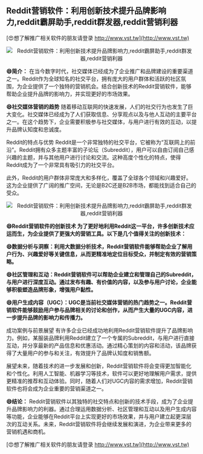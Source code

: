 ## **Reddit营销软件：利用创新技术提升品牌影响力,reddit霸屏助手,reddit群发器,reddit营销利器**

[😍想了解推广相关软件的朋友请登录 http://www.vst.tw](http://www.vst.tw)

 <center><img src="https://vst.tw/MP4/tuiguang/png/8.png" alt="Reddit营销软件：利用创新技术提升品牌影响力,reddit霸屏助手,reddit群发器,reddit营销利器"></center>

**😄简介：**
在当今数字时代，社交媒体已经成为了企业推广和品牌建设的重要渠道之一。Reddit作为全球知名的社交平台，拥有庞大的用户群体和活跃的社区氛围，为企业提供了一个独特的营销机会。结合创新技术的Reddit营销软件，能够帮助企业提升品牌的影响力，并实现更好的市场效果。

**😄社交媒体营销的趋势**
随着移动互联网的快速发展，人们的社交行为也发生了巨大变化。社交媒体已经成为了人们获取信息、分享观点以及与他人互动的主要平台之一。在这个趋势下，企业需要积极参与社交媒体，与用户进行有效的互动，以提升品牌认知度和忠诚度。

Reddit的特点与优势
Reddit是一个非常独特的社交平台，它被称为“互联网上的前沿”。Reddit拥有众多主题丰富的子论坛（Subreddit），用户可以自由订阅自己感兴趣的主题，并与其他用户进行讨论和交流。这种高度个性化的特点，使得Reddit成为了一个非常具有吸引力的社交平台。

此外，Reddit的用户群体非常庞大和多样化，覆盖了全球各个领域和兴趣爱好。这为企业提供了广阔的推广空间，无论是B2C还是B2B市场，都能找到适合自己的受众。

 <center><img src="https://vst.tw/MP4/tuiguang/png/6.png" alt="Reddit营销软件：利用创新技术提升品牌影响力,reddit霸屏助手,reddit群发器,reddit营销利器"></center>

**😄Reddit营销软件的创新技术 为了更好地利用Reddit这一平台，许多创新技术应运而生，为企业提供了更强大的营销工具。以下是几个值得关注的创新技术：**

**😄数据分析与洞察：利用大数据分析技术，Reddit营销软件能够帮助企业了解用户行为、兴趣爱好等关键信息，从而更精准地定位目标受众，并制定有效的营销策略。**

**😄社区管理和互动：Reddit营销软件可以帮助企业建立和管理自己的Subreddit，与用户进行深度互动。通过发布有趣、有价值的内容，以及参与用户讨论，企业能够积极塑造品牌形象，增强用户黏性。**

**😄用户生成内容（UGC）：UGC是当前社交媒体营销的热门趋势之一。Reddit营销软件能够鼓励用户参与品牌相关的讨论和创作，从而产生大量的UGC内容，进一步提升品牌的影响力和传播力。**

成功案例与前景展望 有许多企业已经成功地利用Reddit营销软件提升了品牌影响力。例如，某服装品牌利用Reddit建立了一个专属的Subreddit，与用户进行直接互动，并分享最新的产品信息和优惠活动。通过精心策划的内容和活动，该品牌获得了大量用户的参与和关注，有效提升了品牌认知度和销售额。

展望未来，随着技术的进一步发展和创新，Reddit营销软件将会变得更加智能化和个性化。利用人工智能、机器学习等技术，软件可以更好地理解用户需求，提供更精准的推荐和互动体验。同时，随着人们对UGC内容的需求增加，Reddit营销软件也将会成为企业重要的营销渠道之一。

**😄结论：**
Reddit营销软件以其独特的社交特点和创新的技术手段，成为了企业提升品牌影响力的利器。通过合理运用数据分析、社区管理和互动以及用户生成内容等功能，企业能够在Reddit平台上实现更好的市场效果，并与用户建立起更深层次的互动关系。未来，Reddit营销软件将会继续发展和演进，为企业带来更多的营销机遇和商机。

[😍想了解推广相关软件的朋友请登录 http://www.vst.tw](http://www.vst.tw)




